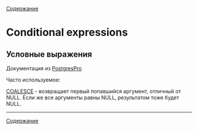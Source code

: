 [Содержание](README.md)

# Conditional expressions
## Условные выражения

Документация из [PostgresPro](https://postgrespro.ru/docs/postgresql/9.5/functions-conditional#functions-coalesce-nvl-ifnull)

Часто используемое: 

[COALESCE](https://postgrespro.ru/docs/postgresql/9.5/functions-conditional#functions-coalesce-nvl-ifnull) - возвращает первый попавшийся аргумент, отличный от NULL. Если же все аргументы равны NULL, результатом тоже будет NULL.

---
[Содержание](README.md)
